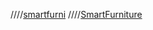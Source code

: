 ////[smartfurni](https://github.com/eXtract44/SmartFurniture/assets/71541578/abeb8574-14bf-44ec-9204-dc02aa2c5e23)
////[SmartFurniture](https://github.com/eXtract44/SmartFurniture/assets/71541578/c7eb4a63-bcc7-42f5-bc4f-ff7abe5b64d0)
